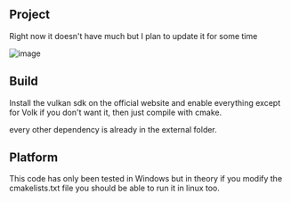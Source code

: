 ## Project

Right now it doesn't have much but I plan to update it for some time

![image](https://github.com/user-attachments/assets/217c3900-b1cc-446c-a5db-e6194707abd6)


## Build

Install the vulkan sdk on the official website and enable everything except for Volk if you don't want it, then just compile with cmake.

every other dependency is already in the external folder.

## Platform

This code has only been tested in Windows but in theory if you modify the cmakelists.txt file you should be able to run it in linux too.

